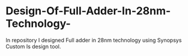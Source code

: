 # Design-Of-Full-Adder-In-28nm-Technology-
In repository I designed Full adder in 28nm technology using Synopsys Custom Is design tool. 
